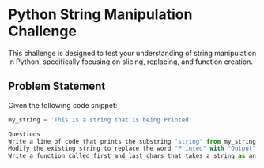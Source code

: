 # Python String Manipulation Challenge

This challenge is designed to test your understanding of string manipulation in Python, specifically focusing on slicing, replacing, and function creation.

## Problem Statement

Given the following code snippet:

```python
my_string = 'This is a string that is being Printed'

Questions
Write a line of code that prints the substring "string" from my_string using slicing.
Modify the existing string to replace the word "Printed" with "Output" and then print the updated string.
Write a function called first_and_last_chars that takes a string as an argument and returns a new string consisting of the first and last characters of the input string concatenated together. Use this function to obtain the result for my_string.